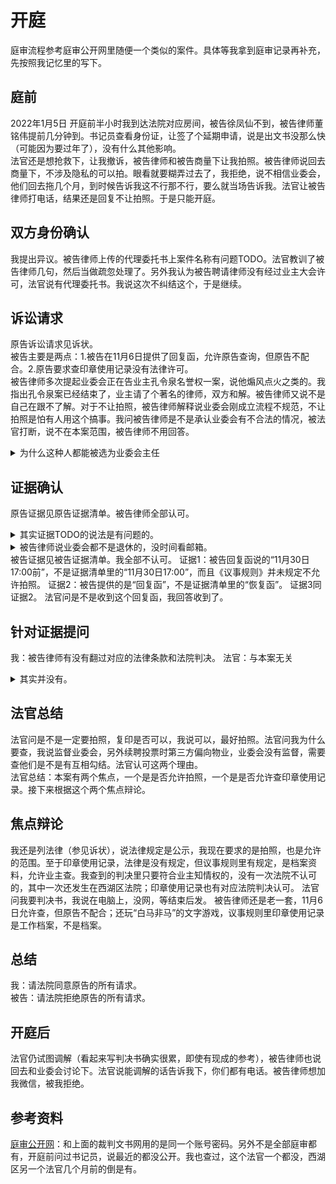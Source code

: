 # 开庭
庭审流程参考庭审公开网里随便一个类似的案件。具体等我拿到庭审记录再补充，先按照我记忆里的写下。  
## 庭前
2022年1月5日 开庭前半小时我到达法院对应房间，被告徐凤仙不到，被告律师董铭伟提前几分钟到。书记员查看身份证，让签了个延期申请，说是出文书没那么快（可能因为要过年了），没有什么其他影响。  
法官还是想抢救下，让我撤诉，被告律师和被告商量下让我拍照。被告律师说回去商量下，不涉及隐私的可以拍。眼看就要糊弄过去了，我拒绝，说不相信业委会，他们回去拖几个月，到时候告诉我这不行那不行，要么就当场告诉我。法官让被告律师打电话，结果还是回复不让拍照。于是只能开庭。

## 双方身份确认
我提出异议。被告律师上传的代理委托书上案件名称有问题TODO。法官教训了被告律师几句，然后当做疏忽处理了。另外我认为被告聘请律师没有经过业主大会许可，法官说有代理委托书。我说这次不纠结这个，于是继续。

## 诉讼请求
原告诉讼请求见诉状。  
被告主要是两点：1.被告在11月6日提供了回复函，允许原告查询，但原告不配合。2.原告要求查印章使用记录没有法律许可。  
被告律师多次提起业委会正在告业主孔令泉名誉权一案，说他煽风点火之类的。我指出孔令泉案已经结束了，业主请了个著名的律师，双方和解。被告律师又说不是自己在跟不了解。对于不让拍照，被告律师解释说业委会刚成立流程不规范，不让拍照是怕有人用这个搞事。我问被告律师是不是承认业委会有不合法的情况，被法官打断，说不在本案范围，被告律师不用回答。

<details>
<summary>为什么这种人都能被选为业委会主任</summary>续聘时业主提出物业费违约金2%每天不合理，徐凤仙回答“20%都无所谓，反正到不了我头上TODO”。这次自己还不到场，看起来是浙大不能失去徐凤仙，就像西方不能失去耶路撒冷。反正花的是业主的钱，不心疼。
</details>

## 证据确认
原告证据见原告证据清单。被告律师全部认可。
<details>
<summary>其实证据TODO的说法是有问题的。</summary>
乔冰冰应该看过我的邮件，但不敢回或不想回；徐凤仙则可能根本没登过邮箱，我甚至怀疑她不会用电脑。
</details>
<details>
<summary>被告律师说业委会都不是退休的，没时间看邮箱。</summary>
被告律师在说谎，业委会主任徐凤仙就是退休的。只不过她整天忙着在浙大搞义务劳动，自己小区都不管。
</details>
被告证据见被告证据清单。我全部不认可。  
证据1：被告回复函说的“11月30日17:00前”，不是证据清单里的“11月30日17:00”，而且《议事规则》并未规定不允许拍照。  
证据2：被告提供的是“回复函”，不是证据清单里的“恢复函”。  
证据3同证据2。  
法官问是不是收到这个回复函，我回答收到了。  

## 针对证据提问
我：被告律师有没有翻过对应的法律条款和法院判决。
法官：与本案无关

<details>
<summary>其实并没有。</summary>
我提到议事规则时被告律师（和法官）都在翻证据清单，我质疑被告律师有没有提前做好功课，被法官打断。
</details>

## 法官总结
法官问是不是一定要拍照，复印是否可以，我说可以，最好拍照。法官问我为什么要查，我说监督业委会，另外续聘投票时第三方偏向物业，业委会没有监督，需要查他们是不是有互相勾结。法官认可这两个理由。  
法官总结：本案有两个焦点，一个是是否允许拍照，一个是是否允许查印章使用记录。接下来根据这个两个焦点辩论。

## 焦点辩论
我还是列法律（参见诉状），说法律规定是公示，我现在要求的是拍照，也是允许的范围。至于印章使用记录，法律是没有规定，但议事规则里有规定，是档案资料，允许业主查。我查到的判决里只要符合业主知情权的，没有一次法院不认可的，其中一次还发生在西湖区法院；印章使用记录也有对应法院判决认可。 法官问我要判决书，我说在电脑上，没网，等结束后发。 
被告律师还是老一套，11月6日允许查，但原告不配合；还玩“白马非马”的文字游戏，议事规则里印章使用记录是工作档案，不是档案。

## 总结
我：请法院同意原告的所有请求。  
被告：请法院拒绝原告的所有请求。  

## 开庭后
法官仍试图调解（看起来写判决书确实很累，即使有现成的参考），被告律师也说回去和业委会讨论下。法官说能调解的话告诉我下，你们都有电话。被告律师想加我微信，被我拒绝。

## 参考资料
[庭审公开网](http://tingshen.court.gov.cn/)：和上面的裁判文书网用的是同一个账号密码。另外不是全部庭审都有，开庭前问过书记员，说最近的都没公开。我也查过，这个法官一个都没，西湖区另一个法官几个月前的倒是有。
